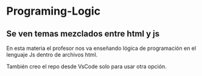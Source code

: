 # Programing-Logic

## Se ven temas mezclados entre html y js

En esta materia el profesor nos va enseñando lógica de programación en el lenguaje Js dentro de archivos html.

También creo el repo desde VsCode solo para usar otra opción.
